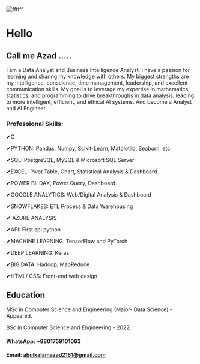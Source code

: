 ![ffffff](https://github.com/Azad2181/Azad2181/assets/121395998/2cad1e29-26d4-423d-9ac9-eea8566ff383)

# Hello
## Call me Azad .....
I am a Data Analyst and Business Intelligence Analyst. I have a passion for learning and sharing my knowledge with others. My biggest strengths are my intelligence, conscience, time management, leadership, and excellent communication skills. My goal is to leverage my expertise in mathematics, statistics, and programming to drive breakthroughs in data analysis, leading to more intelligent, efficient, and ethical AI systems. And become a Analyst and AI Engineer.

### Professional Skills: 

✔C

✔PYTHON: Pandas, Numpy, Scikit-Learn, Matplotlib, Seaborn, etc 

✔SQL: PostgreSQL, MySQL & Microsoft SQL Server 

✔EXCEL: Pivot Table, Chart, Statistical Analysis & Dashboard 

✔POWER BI: DAX, Power Query, Dashboard 

✔GOOGLE ANALYTICS: Web/Digital Analysis & Dashboard

✔SNOWFLAKES: ETL Process & Data Warehousing 

✔ AZURE ANALYSIS 

✔API: First api python

✔MACHINE LEARNING: TensorFlow and PyTorch

✔DEEP LEARNING: Keras 

✔BIG DATA: Hadoop, MapReduce 

✔HTML/ CSS: Front-end web design



## Education
MSc in Computer Science and Engineering (Major- Data Science) - Appeared.

BSc in Computer Science and Engineering - 2022.


#### WhatsApp: +8801759101063
#### Email: abulkalamazad2181@gmail.com





